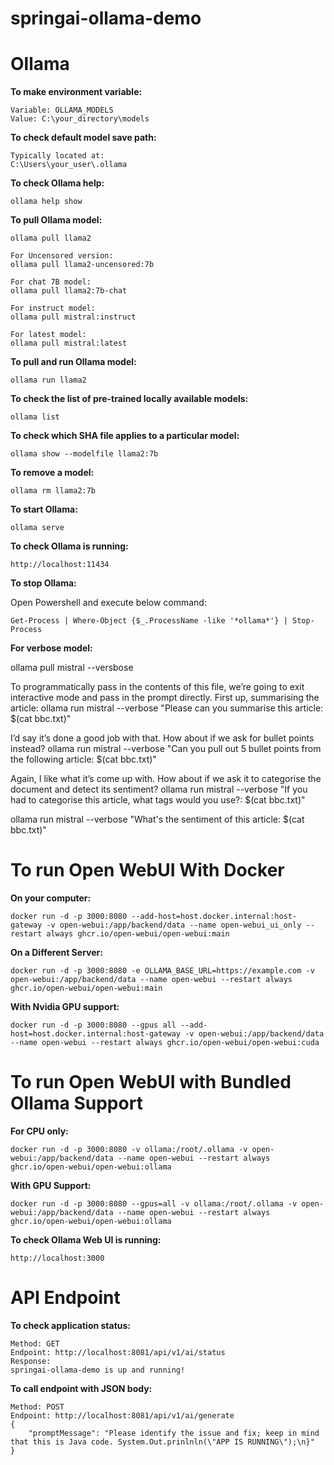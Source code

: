 # springai-ollama-demo

# Ollama
**To make environment variable:**
```
Variable: OLLAMA_MODELS
Value: C:\your_directory\models
```
**To check default model save path:**
```
Typically located at:
C:\Users\your_user\.ollama
```
**To check Ollama help:**
```
ollama help show
```
**To pull Ollama model:**
```
ollama pull llama2

For Uncensored version:
ollama pull llama2-uncensored:7b

For chat 7B model:
ollama pull llama2:7b-chat

For instruct model:
ollama pull mistral:instruct

For latest model:
ollama pull mistral:latest
```
**To pull and run Ollama model:**
```
ollama run llama2
```
**To check the list of pre-trained locally available models:**
```
ollama list
```
**To check which SHA file applies to a particular model:**
```
ollama show --modelfile llama2:7b
```
**To remove a model:**
```
ollama rm llama2:7b
```
**To start Ollama:**
```
ollama serve
```
**To check Ollama is running:**
```
http://localhost:11434
```
**To stop Ollama:**

Open Powershell and execute below command:
```
Get-Process | Where-Object {$_.ProcessName -like '*ollama*'} | Stop-Process
```
**For verbose model:**

ollama pull mistral --versbose

To programmatically pass in the contents of this file, we’re going to exit interactive mode and pass in the prompt directly. First up, summarising the article:
ollama run mistral --verbose "Please can you summarise this article: $(cat bbc.txt)"

I’d say it’s done a good job with that. How about if we ask for bullet points instead?
ollama run mistral --verbose "Can you pull out 5 bullet points from the following article: $(cat bbc.txt)"

Again, I like what it’s come up with. How about if we ask it to categorise the document and detect its sentiment?
ollama run mistral --verbose "If you had to categorise this article, what tags would you use?: $(cat bbc.txt)"

ollama run mistral --verbose "What's the sentiment of this article: $(cat bbc.txt)"

# To run Open WebUI With Docker
**On your computer:**
```
docker run -d -p 3000:8080 --add-host=host.docker.internal:host-gateway -v open-webui:/app/backend/data --name open-webui_ui_only --restart always ghcr.io/open-webui/open-webui:main
```
**On a Different Server:**
```
docker run -d -p 3000:8080 -e OLLAMA_BASE_URL=https://example.com -v open-webui:/app/backend/data --name open-webui --restart always ghcr.io/open-webui/open-webui:main
```
**With Nvidia GPU support:**
```
docker run -d -p 3000:8080 --gpus all --add-host=host.docker.internal:host-gateway -v open-webui:/app/backend/data --name open-webui --restart always ghcr.io/open-webui/open-webui:cuda
```

# To run Open WebUI with Bundled Ollama Support
**For CPU only:**
```
docker run -d -p 3000:8080 -v ollama:/root/.ollama -v open-webui:/app/backend/data --name open-webui --restart always ghcr.io/open-webui/open-webui:ollama
```
**With GPU Support:**
```
docker run -d -p 3000:8080 --gpus=all -v ollama:/root/.ollama -v open-webui:/app/backend/data --name open-webui --restart always ghcr.io/open-webui/open-webui:ollama
```
**To check Ollama Web UI is running:**
```
http://localhost:3000
```

# API Endpoint
**To check application status:**
```
Method: GET
Endpoint: http://localhost:8081/api/v1/ai/status
Response:
springai-ollama-demo is up and running!
```
**To call endpoint with JSON body:**
```
Method: POST
Endpoint: http://localhost:8081/api/v1/ai/generate
{
    "promptMessage": "Please identify the issue and fix; keep in mind that this is Java code. System.Out.prinlnln(\"APP IS RUNNING\");\n}"
}
```